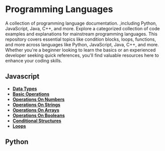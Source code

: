 # Programming Languages

A collection of programming language documentation. ,including Python, JavaScript, Java, C++, and more.
Explore a categorized collection of code examples and explanations for mainstream programming languages. This repository covers essential topics like condition blocks, loops, functions, and more across languages like Python, JavaScript, Java, C++, and more. Whether you're a beginner looking to learn the basics or an experienced developer seeking quick references, you'll find valuable resources here to enhance your coding skills.

## Javascript

- [**Data Types**](./Javascript/DataTypes.md)
- [**Basic Operations**](./Javascript/BasicOperations.md)
- [**Operations On Numbers**](./Javascript/OperationsOnNumber.md)
- [**Operations On Strings**](./Javascript/OperationsOnStrings.md)
- [**Operations On Arrays**](./Javascript/OperationsOnArray.md)
- [**Operations On Booleans**](./Javascript/OperationsOnBoolean.md)
- [**Conditional Structures**](./Javascript/OperationsOnStrings.md)
- [**Loops**](./Javascript/OperationsOnStrings.md)

## Python
